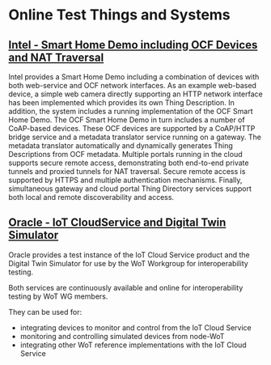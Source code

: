 # Online Test Things and Systems

## [Intel - Smart Home Demo including OCF Devices and NAT Traversal](intel.md)
Intel provides a Smart Home Demo including a combination of devices with both
web-service and OCF network interfaces.
As an example web-based device, 
a simple web camera directly supporting an HTTP network interface has been implemented which provides its
own Thing Description.
In addition, the system includes a running implementation of the OCF Smart Home Demo.
The OCF Smart Home Demo in turn includes a number of CoAP-based devices.
These OCF devices are supported by a CoAP/HTTP bridge service and a metadata translator service
running on a gateway.
The metadata translator automatically and dynamically generates Thing Descriptions from OCF metadata.
Multiple portals running in the cloud supports secure remote access, demonstrating both
end-to-end private tunnels and proxied tunnels for NAT traversal.
Secure remote access is supported by HTTPS and multiple authentication mechanisms.
Finally, simultaneous gateway
and cloud portal Thing Directory services support both local and remote discoverability and access.

## [Oracle - IoT CloudService and Digital Twin Simulator](oracle.md)
Oracle provides a test instance of the IoT Cloud Service product and the Digital Twin Simulator
for use by the WoT Workgroup for interoperability testing.  

Both services are continuously available and online for interoperability testing by WoT WG members.

They can be used for:

* integrating devices to monitor and control from the IoT Cloud Service
* monitoring and controlling simulated devices from node-WoT
* integrating other WoT reference implementations with the IoT Cloud Service

